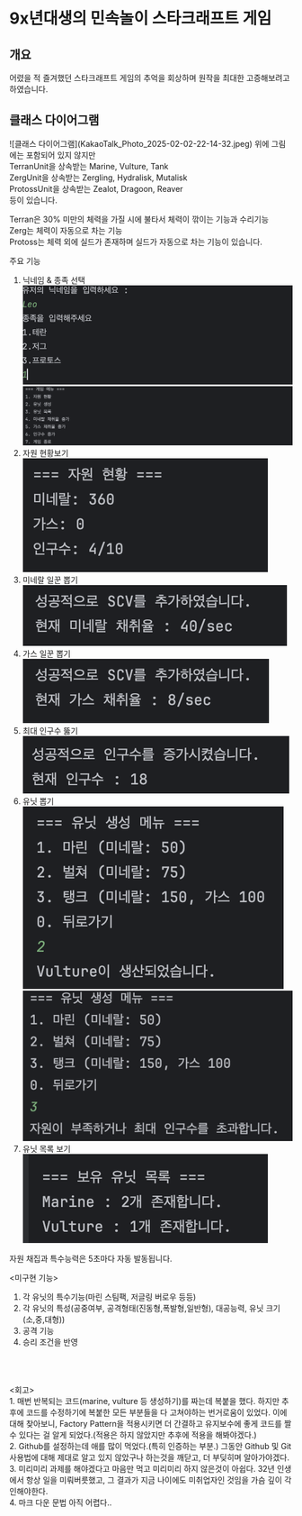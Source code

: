 # <h1> 9x년대생의 민속놀이 스타크래프트 게임 </h1>

<h2>개요</h2>
어렸을 적 즐겨했던 스타크래프트 게임의 추억을 회상하며 원작을 최대한 고증해보려고 하였습니다.

<h2>클래스 다이어그램</h2>
![클래스 다이어그램](KakaoTalk_Photo_2025-02-02-22-14-32.jpeg)
위에 그림에는 포함되어 있지 않지만
<br/>
TerranUnit을 상속받는 Marine, Vulture, Tank
<br/>
ZergUnit을 상속받는 Zergling, Hydralisk, Mutalisk
<br/>
ProtossUnit을 상속받는 Zealot, Dragoon, Reaver
<br/>
등이 있습니다.

Terran은 30% 미만의 체력을 가질 시에 불타서 체력이 깎이는 기능과 수리기능
<br/>
Zerg는 체력이 자동으로 차는 기능
<br/>
Protoss는 체력 외에 실드가 존재하며 실드가 자동으로 차는 기능이 있습니다.
<br/>

주요 기능
1. 닉네임 & 종족 선택<br/>
![게임 시작](https://github.com/100-hours-a-week/2-leo-kim-cli-program/blob/main/%E1%84%80%E1%85%A6%E1%84%8B%E1%85%B5%E1%86%B7_%E1%84%89%E1%85%B5%E1%84%8C%E1%85%A1%E1%86%A8.png)<br/>
![게임 화면](https://github.com/100-hours-a-week/2-leo-kim-cli-program/blob/main/%E1%84%80%E1%85%A6%E1%84%8B%E1%85%B5%E1%86%B7_%E1%84%92%E1%85%AA%E1%84%86%E1%85%A7%E1%86%AB.png)<br/>
2. 자원 현황보기<br/>
![자원 상황 보기](https://github.com/100-hours-a-week/2-leo-kim-cli-program/blob/main/%E1%84%8C%E1%85%A1%E1%84%8B%E1%85%AF%E1%86%AB_%E1%84%89%E1%85%A1%E1%86%BC%E1%84%92%E1%85%AA%E1%86%BC.png)<br/>
3. 미네랄 일꾼 뽑기<br/>
![미네랄 일꾼 뽑기](https://github.com/100-hours-a-week/2-leo-kim-cli-program/blob/main/%E1%84%86%E1%85%B5%E1%84%82%E1%85%A6%E1%84%85%E1%85%A1%E1%86%AF_%E1%84%8E%E1%85%A2%E1%84%8E%E1%85%B1%E1%84%8B%E1%85%B2%E1%86%AF.png)<br/>
4. 가스 일꾼 뽑기<br/>
![가스 일꾼 뽑기](https://github.com/100-hours-a-week/2-leo-kim-cli-program/blob/main/%E1%84%80%E1%85%A1%E1%84%89%E1%85%B3_%E1%84%8E%E1%85%A2%E1%84%8E%E1%85%B1%E1%84%8B%E1%85%B2%E1%86%AF.png)<br/>
5. 최대 인구수 뚫기<br/>
![최대 인구수 증가](https://github.com/100-hours-a-week/2-leo-kim-cli-program/blob/main/%E1%84%8E%E1%85%AC%E1%84%83%E1%85%A2_%E1%84%8B%E1%85%B5%E1%86%AB%E1%84%80%E1%85%AE%E1%84%89%E1%85%AE_%E1%84%8C%E1%85%B3%E1%86%BC%E1%84%80%E1%85%A1.png)<br/>
6. 유닛 뽑기<br/>
![유닛 생성](https://github.com/100-hours-a-week/2-leo-kim-cli-program/blob/main/%E1%84%8B%E1%85%B2%E1%84%82%E1%85%B5%E1%86%BA_%E1%84%89%E1%85%A2%E1%86%BC%E1%84%89%E1%85%A5%E1%86%BC.png)<br/>
![유닛 생성 불가](https://github.com/100-hours-a-week/2-leo-kim-cli-program/blob/main/%E1%84%8B%E1%85%B2%E1%84%82%E1%85%B5%E1%86%BA_%E1%84%89%E1%85%A2%E1%86%BC%E1%84%89%E1%85%A5%E1%86%BC2.png)<br/>
7. 유닛 목록 보기<br/>
![유닛 목록](https://github.com/100-hours-a-week/2-leo-kim-cli-program/blob/main/%E1%84%8B%E1%85%B2%E1%84%82%E1%85%B5%E1%86%BA_%E1%84%86%E1%85%A9%E1%86%A8%E1%84%85%E1%85%A9%E1%86%A8_%E1%84%87%E1%85%A9%E1%84%80%E1%85%B5.png)<br/>

  

자원 채집과 특수능력은 5초마다 자동 발동됩니다.

<미구현 기능>
1. 각 유닛의 특수기능(마린 스팀팩, 저글링 버로우 등등)
2. 각 유닛의 특성(공중여부, 공격형태(진동형,폭발형,일반형), 대공능력, 유닛 크기(소,중,대형))
3. 공격 기능
4. 승리 조건을 반영
<br/>
<br/>
<br/>
<회고>
<br/>
1. 매번 반복되는 코드(marine, vulture 등 생성하기)를 짜는데 복붙을 했다. 하지만 추후에 코드를 수정하기에 복붙한 모든 부분들을 다 고쳐야하는 번거로움이 있었다. 이에 대해 찾아보니, Factory Pattern을 적용시키면 더 간결하고 유지보수에 좋게 코드를 짤 수 있다는 걸 알게 되었다.(적용은 하지 않았지만 추후에 적용을 해봐야겠다.)<br/>
2. Github를 설정하는데 애를 많이 먹었다.(특히 인증하는 부분.) 그동안 Github 및 Git 사용법에 대해 제대로 알고 있지 않았구나 하는것을 깨닫고, 더 부딪히며 알아가야겠다.<br/>
3. 미리미리 과제를 해야겠다고 마음만 먹고 미리미리 하지 않은것이 아쉽다. 32년 인생에서 항상 일을 미뤄버릇했고, 그 결과가 지금 나이에도 미취업자인 것임을 가슴 깊이 각인해야한다.<br/>
4. 마크 다운 문법 아직 어렵다..

